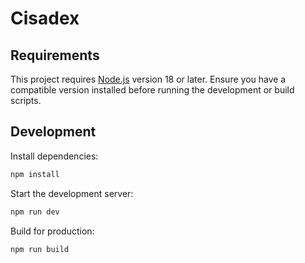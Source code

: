 # Cisadex

## Requirements

This project requires [Node.js](https://nodejs.org/) version 18 or later. Ensure you have a compatible version installed before running the development or build scripts.

## Development

Install dependencies:

```bash
npm install
```

Start the development server:

```bash
npm run dev
```

Build for production:

```bash
npm run build
```

